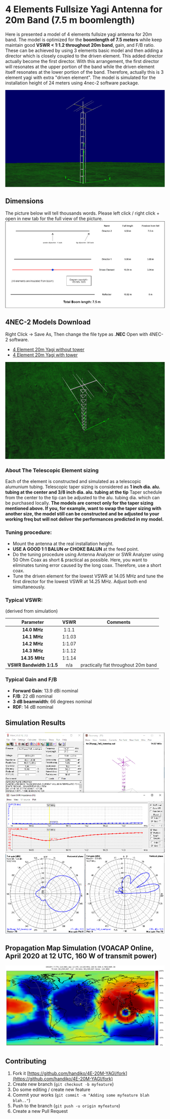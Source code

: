 # 4 Elements Fullsize Yagi Antenna for 20m Band (7.5 m boomlength)
Here is presented a model of 4 elements fullsize yagi antenna for 20m band.
The model is optimized for the **boomlength of 7.5 meters** while keep maintain good **VSWR < 1:1.2 throughout 20m band**, gain, and F/B ratio. These can be achieved by using 3 elements basic model and then adding a director which is closely coupled to the driven element. This added director actually become the first director. With this arrangement, the first director will resonates at the upper portion of the band while the driven element itself resonates at the lower portion of the band. Therefore, actually this is 3 element yagi with extra "driven element". The model is simulated for the installation height of 24 meters using 4nec-2 software package.

![](./NEC2-Models/4E-20-YAGI_7M5_3DStructure.png)

## Dimensions
The picture below will tell thousands words. Please left click / right click + open in new tab for the full view of the picture.
![](./DrawIO/Dimension.png)

## 4NEC-2 Models Download
Right Click -> Save As, Then change the file type as **.NEC**
Open with 4NEC-2 software.
* [4 Element 20m Yagi without tower](https://raw.githubusercontent.com/handiko/4E-20M-YAGI/master/NEC2-Models/4E-20-YAGI_7M5.NEC)
* [4 Element 20m Yagi with tower](https://raw.githubusercontent.com/handiko/4E-20M-YAGI/master/NEC2-Models/4E-20-YAGI_7M5_towerTop.NEC)

![](./NEC2-Models/4E-20-YAGI_7M5_3DStructure2.png)

### About The Telescopic Element sizing
Each of the element is constructed and simulated as a telescopic alumunium tubing. Telescopic taper sizing is considered as **1 inch dia. alu. tubing at the center and 3/8 inch dia. alu. tubing at the tip** Taper schedule from the center to the tip can be adjusted to the alu. tubing dia. which can be purchased locally.
**The models are correct only for the taper sizing mentioned above. If you, for example, want to swap the taper sizing with another size, the model still can be constructed and be adjusted to your working freq but will not deliver the performances predicted in my model.**

### Tuning procedure:
* Mount the antenna at the real installation height.
* **USE A GOOD 1:1 BALUN or CHOKE BALUN** at the feed point.
* Do the tuning procedure using Antenna Analyzer or SWR Analyzer using 50 Ohm Coax as short & practical as possible. Here, you want to eliminates tuning error caused by the long coax. Therefore, use a short coax.
* Tune the driven element for the lowest VSWR at 14.05 MHz and tune the first director for the lowest VSWR at 14.25 MHz. Adjust both end simultaneously.

### Typical VSWR:
(derived from simulation)

|**Parameter**           |**VSWR**   |**Comments**                         |
|:----------------------:|:---------:|:-----------------------------------:|
|**14.0 MHz**            | 1:1.1     |                                     |
|**14.1 MHz**            | 1:1.03    |                                     |
|**14.2 MHz**            | 1:1.07    |                                     |
|**14.3 MHz**            | 1:1.12    |                                     |
|**14.35 MHz**           | 1:1.14    |                                     |
|**VSWR Bandwidth 1:1.5**| n/a       | practically flat throughout 20m band|

### Typical Gain and F/B
* **Forward Gain**: 13.9 dBi nominal
* **F/B**: 22 dB nominal
* **3 dB beamwidth**: 66 degrees nominal
* **RDF**: 14 dB nominal

## Simulation Results
![](./NEC2-Models/4E-20-YAGI_7M5_towerTop.NEC.png)
![](./NEC2-Models/4E-20-YAGI_7M5_2DPattern.png)

## Propagation Map Simulation (VOACAP Online, April 2020 at 12 UTC, 160 W of transmit power)
![](./NEC2-Models/4E-20-YAGI_7M5_Coverage_VOACAP.png)

## Contributing
1. Fork it [https://github.com/handiko/4E-20M-YAGI/fork](https://github.com/handiko/4E-20M-YAGI/fork)
2. Create new branch (`git checkout -b myfeature`)
3. Do some editing / create new feature
4. Commit your works (`git commit -m "Adding some myfeature blah blah.."`)
5. Push to the branch (`git push -u origin myfeature`)
6. Create a new Pull Request
